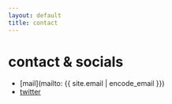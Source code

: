 ```yaml
---
layout: default
title: contact
---
```

# contact & socials

* [mail](mailto: {{ site.email | encode_email }})
* [twitter](..soon..)
